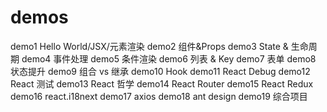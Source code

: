 # demos 

demo1	Hello World/JSX/元素渲染
demo2	组件&Props
demo3	State & 生命周期
demo4	事件处理
demo5	条件渲染
demo6	列表 & Key
demo7	表单
demo8	状态提升
demo9	组合 vs 继承
demo10	Hook
demo11	React Debug
demo12	React 测试
demo13	React 哲学
demo14	React Router
demo15	React Redux
demo16	react.i18next
demo17	axios
demo18	ant design
demo19	综合项目
